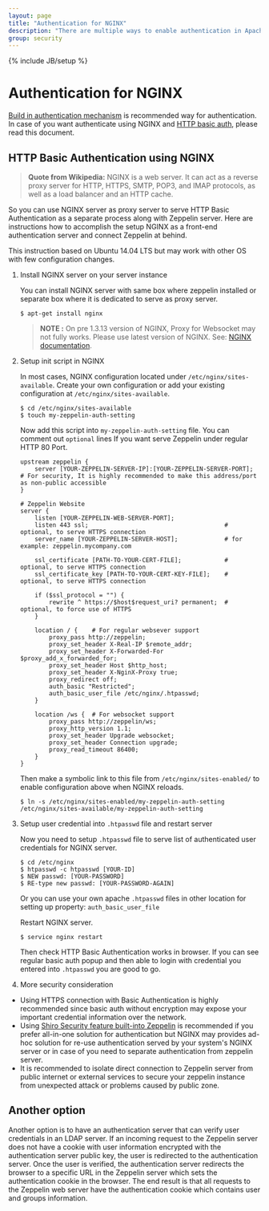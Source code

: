 ```yaml
---
layout: page
title: "Authentication for NGINX"
description: "There are multiple ways to enable authentication in Apache Zeppelin. This page describes HTTP basic auth using NGINX."
group: security
---
```

<!--
Licensed under the Apache License, Version 2.0 (the "License");
you may not use this file except in compliance with the License.
You may obtain a copy of the License at

http://www.apache.org/licenses/LICENSE-2.0

Unless required by applicable law or agreed to in writing, software
distributed under the License is distributed on an "AS IS" BASIS,
WITHOUT WARRANTIES OR CONDITIONS OF ANY KIND, either express or implied.
See the License for the specific language governing permissions and
limitations under the License.
-->
{% include JB/setup %}

# Authentication for NGINX

<div id="toc"></div>

[Build in authentication mechanism](./shiroauthentication.html) is recommended way for authentication. In case of you want authenticate using NGINX and [HTTP basic auth](https://en.wikipedia.org/wiki/Basic_access_authentication), please read this document.

## HTTP Basic Authentication using NGINX

> **Quote from Wikipedia:** NGINX is a web server. It can act as a reverse proxy server for HTTP, HTTPS, SMTP, POP3, and IMAP protocols, as well as a load balancer and an HTTP cache.

So you can use NGINX server as proxy server to serve HTTP Basic Authentication as a separate process along with Zeppelin server.
Here are instructions how to accomplish the setup NGINX as a front-end authentication server and connect Zeppelin at behind.

This instruction based on Ubuntu 14.04 LTS but may work with other OS with few configuration changes.

1. Install NGINX server on your server instance

    You can install NGINX server with same box where zeppelin installed or separate box where it is dedicated to serve as proxy server.

    ```
    $ apt-get install nginx
    ```
    > **NOTE :** On pre 1.3.13 version of NGINX, Proxy for Websocket may not fully works. Please use latest version of NGINX. See: [NGINX documentation](https://www.nginx.com/blog/websocket-nginx/).

1. Setup init script in NGINX

    In most cases, NGINX configuration located under `/etc/nginx/sites-available`. Create your own configuration or add your existing configuration at `/etc/nginx/sites-available`.

    ```
    $ cd /etc/nginx/sites-available
    $ touch my-zeppelin-auth-setting
    ```

    Now add this script into `my-zeppelin-auth-setting` file. You can comment out `optional` lines If you want serve Zeppelin under regular HTTP 80 Port.

    ```
    upstream zeppelin {
        server [YOUR-ZEPPELIN-SERVER-IP]:[YOUR-ZEPPELIN-SERVER-PORT];   # For security, It is highly recommended to make this address/port as non-public accessible
    }

    # Zeppelin Website
    server {
        listen [YOUR-ZEPPELIN-WEB-SERVER-PORT];
        listen 443 ssl;                                      # optional, to serve HTTPS connection
        server_name [YOUR-ZEPPELIN-SERVER-HOST];             # for example: zeppelin.mycompany.com

        ssl_certificate [PATH-TO-YOUR-CERT-FILE];            # optional, to serve HTTPS connection
        ssl_certificate_key [PATH-TO-YOUR-CERT-KEY-FILE];    # optional, to serve HTTPS connection

        if ($ssl_protocol = "") {
            rewrite ^ https://$host$request_uri? permanent;  # optional, to force use of HTTPS
        }

        location / {    # For regular websever support
            proxy_pass http://zeppelin;
            proxy_set_header X-Real-IP $remote_addr;
            proxy_set_header X-Forwarded-For $proxy_add_x_forwarded_for;
            proxy_set_header Host $http_host;
            proxy_set_header X-NginX-Proxy true;
            proxy_redirect off;
            auth_basic "Restricted";
            auth_basic_user_file /etc/nginx/.htpasswd;
        }

        location /ws {  # For websocket support
            proxy_pass http://zeppelin/ws;
            proxy_http_version 1.1;
            proxy_set_header Upgrade websocket;
            proxy_set_header Connection upgrade;
            proxy_read_timeout 86400;
        }
    }
    ```

    Then make a symbolic link to this file from `/etc/nginx/sites-enabled/` to enable configuration above when NGINX reloads.

    ```
    $ ln -s /etc/nginx/sites-enabled/my-zeppelin-auth-setting /etc/nginx/sites-available/my-zeppelin-auth-setting
    ```

1. Setup user credential into `.htpasswd` file and restart server

    Now you need to setup `.htpasswd` file to serve list of authenticated user credentials for NGINX server.

    ```
    $ cd /etc/nginx
    $ htpasswd -c htpasswd [YOUR-ID]
    $ NEW passwd: [YOUR-PASSWORD]
    $ RE-type new passwd: [YOUR-PASSWORD-AGAIN]
    ```
    Or you can use your own apache `.htpasswd` files in other location for setting up property: `auth_basic_user_file`

    Restart NGINX server.

    ```
    $ service nginx restart
    ```
    Then check HTTP Basic Authentication works in browser. If you can see regular basic auth popup and then able to login with credential you entered into `.htpasswd` you are good to go.

1. More security consideration

* Using HTTPS connection with Basic Authentication is highly recommended since basic auth without encryption may expose your important credential information over the network.
* Using [Shiro Security feature built-into Zeppelin](./shiroauthentication.html) is recommended if you prefer all-in-one solution for authentication but NGINX may provides ad-hoc solution for re-use authentication served by your system's NGINX server or in case of you need to separate authentication from zeppelin server.
* It is recommended to isolate direct connection to Zeppelin server from public internet or external services to secure your zeppelin instance from unexpected attack or problems caused by public zone.

## Another option

Another option is to have an authentication server that can verify user credentials in an LDAP server.
If an incoming request to the Zeppelin server does not have a cookie with user information encrypted with the authentication server public key, the user
is redirected to the authentication server. Once the user is verified, the authentication server redirects the browser to a specific URL in the Zeppelin server which sets the authentication cookie in the browser.
The end result is that all requests to the Zeppelin web server have the authentication cookie which contains user and groups information.
